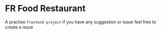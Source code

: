
# FR Food Restaurant
A practise ```frontend project``` if you have any suggestion or issue feel free to create a issue 



